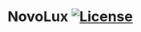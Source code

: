 # NovoLux [![License](https://img.shields.io/badge/license-Apache--2.0-green)](https://github.com/AK1HIKO/NovoLux/blob/main/LICENSE)